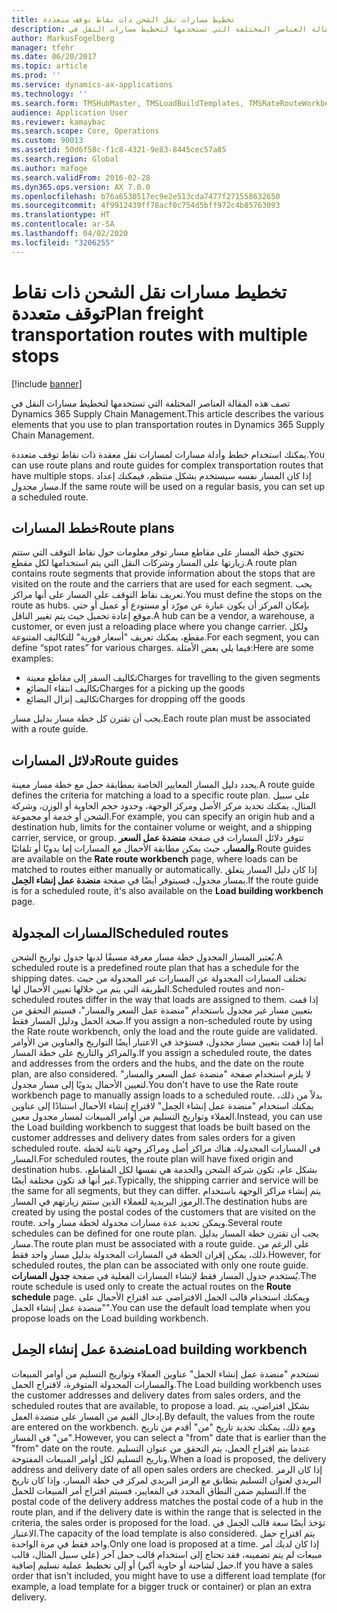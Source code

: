 ```yaml
---
title: تخطيط مسارات نقل الشحن ذات نقاط توقف متعددة
description: تصف هذه المقالة العناصر المختلفة التي تستخدمها لتخطيط مسارات النقل في Dynamics 365 Supply Chain Management.
author: MarkusFogelberg
manager: tfehr
ms.date: 06/20/2017
ms.topic: article
ms.prod: ''
ms.service: dynamics-ax-applications
ms.technology: ''
ms.search.form: TMSHubMaster, TMSLoadBuildTemplates, TMSRateRouteWorkbench, TMSRouteGuide, TMSRoutePlan, TMSRouteWorkbench, WHSLoadTemplate
audience: Application User
ms.reviewer: kamaybac
ms.search.scope: Core, Operations
ms.custom: 90013
ms.assetid: 50d6f58c-f1c8-4321-9e83-8445cec57a85
ms.search.region: Global
ms.author: mafoge
ms.search.validFrom: 2016-02-28
ms.dyn365.ops.version: AX 7.0.0
ms.openlocfilehash: b76a6530517ec9e2e513cda7477f271558632650
ms.sourcegitcommit: 4f9912439ff78acf0c754d5bff972c4b85763093
ms.translationtype: HT
ms.contentlocale: ar-SA
ms.lasthandoff: 04/02/2020
ms.locfileid: "3206255"
---
```

# <a name="plan-freight-transportation-routes-with-multiple-stops"></a><span data-ttu-id="4a5d9-103">تخطيط مسارات نقل الشحن ذات نقاط توقف متعددة</span><span class="sxs-lookup"><span data-stu-id="4a5d9-103">Plan freight transportation routes with multiple stops</span></span>

[!include [banner](../includes/banner.md)]

<span data-ttu-id="4a5d9-104">تصف هذه المقالة العناصر المختلفة التي تستخدمها لتخطيط مسارات النقل في Dynamics 365 Supply Chain Management.</span><span class="sxs-lookup"><span data-stu-id="4a5d9-104">This article describes the various elements that you use to plan transportation routes in Dynamics 365 Supply Chain Management.</span></span>

<span data-ttu-id="4a5d9-105">يمكنك استخدام خطط وأدلة مسارات لمسارات نقل معقدة ذات نقاط توقف متعددة.</span><span class="sxs-lookup"><span data-stu-id="4a5d9-105">You can use route plans and route guides for complex transportation routes that have multiple stops.</span></span> <span data-ttu-id="4a5d9-106">إذا كان المسار نفسه سيستخدم بشكل منتظم، فيمكنك إعداد مسار مجدول.</span><span class="sxs-lookup"><span data-stu-id="4a5d9-106">If the same route will be used on a regular basis, you can set up a scheduled route.</span></span>

## <a name="route-plans"></a><span data-ttu-id="4a5d9-107">خطط المسارات</span><span class="sxs-lookup"><span data-stu-id="4a5d9-107">Route plans</span></span>
<span data-ttu-id="4a5d9-108">تحتوي خطة المسار على مقاطع مسار توفر معلومات حول نقاط التوقف التي ستتم زيارتها على المسار وشركات النقل التي يتم استخدامها لكل مقطع.</span><span class="sxs-lookup"><span data-stu-id="4a5d9-108">A route plan contains route segments that provide information about the stops that are visited on the route and the carriers that are used for each segment.</span></span> <span data-ttu-id="4a5d9-109">يجب تعريف نقاط التوقف على المسار على أنها مراكز.</span><span class="sxs-lookup"><span data-stu-id="4a5d9-109">You must define the stops on the route as hubs.</span></span> <span data-ttu-id="4a5d9-110">بإمكان المركز أن يكون عبارة عن مورّد أو مستودع أو عميل أو حتى موقع إعادة تحميل حيث يتم تغيير الناقل.</span><span class="sxs-lookup"><span data-stu-id="4a5d9-110">A hub can be a vendor, a warehouse, a customer, or even just a reloading place where you change carrier.</span></span> <span data-ttu-id="4a5d9-111">ولكل مقطع، يمكنك تعريف "أسعار فورية" للتكاليف المتنوعة.</span><span class="sxs-lookup"><span data-stu-id="4a5d9-111">For each segment, you can define “spot rates” for various charges.</span></span> <span data-ttu-id="4a5d9-112">فيما يلي بعض الأمثلة:</span><span class="sxs-lookup"><span data-stu-id="4a5d9-112">Here are some examples:</span></span>

-   <span data-ttu-id="4a5d9-113">تكاليف السفر إلى مقاطع معينة</span><span class="sxs-lookup"><span data-stu-id="4a5d9-113">Charges for travelling to the given segments</span></span>
-   <span data-ttu-id="4a5d9-114">تكاليف انتقاء البضائع</span><span class="sxs-lookup"><span data-stu-id="4a5d9-114">Charges for a picking up the goods</span></span>
-   <span data-ttu-id="4a5d9-115">تكاليف إنزال البضائع</span><span class="sxs-lookup"><span data-stu-id="4a5d9-115">Charges for dropping off the goods</span></span>

<span data-ttu-id="4a5d9-116">يجب أن تقترن كل خطة مسار بدليل مسار.</span><span class="sxs-lookup"><span data-stu-id="4a5d9-116">Each route plan must be associated with a route guide.</span></span>

## <a name="route-guides"></a><span data-ttu-id="4a5d9-117">دلائل المسارات</span><span class="sxs-lookup"><span data-stu-id="4a5d9-117">Route guides</span></span>
<span data-ttu-id="4a5d9-118">يحدد دليل المسار المعايير الخاصة بمطابقة حمل مع خطة مسار معينة.</span><span class="sxs-lookup"><span data-stu-id="4a5d9-118">A route guide defines the criteria for matching a load to a specific route plan.</span></span> <span data-ttu-id="4a5d9-119">على سبيل المثال، يمكنك تحديد مركز الأصل ومركز الوجهة، وحدود حجم الحاوية أو الوزن، وشركة الشحن أو خدمة أو مجموعة.</span><span class="sxs-lookup"><span data-stu-id="4a5d9-119">For example, you can specify an origin hub and a destination hub, limits for the container volume or weight, and a shipping carrier, service, or group.</span></span> <span data-ttu-id="4a5d9-120">تتوفر دلائل المسارات في صفحة **منضدة عمل السعر والمسار**، حيث يمكن مطابقة الأحمال مع المسارات إما يدويًا أو تلقائيًا.</span><span class="sxs-lookup"><span data-stu-id="4a5d9-120">Route guides are available on the **Rate route workbench** page, where loads can be matched to routes either manually or automatically.</span></span> <span data-ttu-id="4a5d9-121">إذا كان دليل المسار يتعلق بمسار مجدول، فسيتوفر أيضًا في صفحة **منضدة عمل إنشاء الحِمل‬**.</span><span class="sxs-lookup"><span data-stu-id="4a5d9-121">If the route guide is for a scheduled route, it's also available on the **Load building workbench** page.</span></span>

## <a name="scheduled-routes"></a><span data-ttu-id="4a5d9-122">المسارات المجدولة</span><span class="sxs-lookup"><span data-stu-id="4a5d9-122">Scheduled routes</span></span>
<span data-ttu-id="4a5d9-123">يُعتبر المسار المجدول خطة مسار معرفة مسبقًا لديها جدول تواريخ الشحن.</span><span class="sxs-lookup"><span data-stu-id="4a5d9-123">A scheduled route is a predefined route plan that has a schedule for the shipping dates.</span></span> <span data-ttu-id="4a5d9-124">تختلف المسارات المجدولة عن المسارات غير المجدولة من حيث الطريقة التي يتم من خلالها تعيين الأحمال لها.</span><span class="sxs-lookup"><span data-stu-id="4a5d9-124">Scheduled routes and non-scheduled routes differ in the way that loads are assigned to them.</span></span> <span data-ttu-id="4a5d9-125">إذا قمت بتعيين مسار غير مجدول باستخدام "منضدة عمل السعر والمسار"، فسيتم التحقق من صحة الحمل ودليل المسار فقط.</span><span class="sxs-lookup"><span data-stu-id="4a5d9-125">If you assign a non-scheduled route by using the Rate route workbench, only the load and the route guide are validated.</span></span> <span data-ttu-id="4a5d9-126">أما إذا قمت بتعيين مسار مجدول، فستؤخذ في الاعتبار أيضًا التواريخ والعناوين من الأوامر والمراكز والتاريخ على خطة المسار.</span><span class="sxs-lookup"><span data-stu-id="4a5d9-126">If you assign a scheduled route, the dates and addresses from the orders and the hubs, and the date on the route plan, are also considered.</span></span> <span data-ttu-id="4a5d9-127">لا يلزم استخدام صفحة "منضدة عمل السعر والمسار" لتعيين الأحمال يدويًا إلى مسار مجدول.</span><span class="sxs-lookup"><span data-stu-id="4a5d9-127">You don't have to use the Rate route workbench page to manually assign loads to a scheduled route.</span></span> <span data-ttu-id="4a5d9-128">بدلاً من ذلك، يمكنك استخدام "منضدة عمل إنشاء الحِمل‬" لاقتراح إنشاء الأحمال استنادًا إلى عناوين العملاء وتواريخ التسليم من أوامر المبيعات لمسار مجدول معين.</span><span class="sxs-lookup"><span data-stu-id="4a5d9-128">Instead, you can use the Load building workbench to suggest that loads be built based on the customer addresses and delivery dates from sales orders for a given scheduled route.</span></span> <span data-ttu-id="4a5d9-129">في المسارات المجدولة، هناك مراكز أصل ومراكز وجهة ثابتة لخطة المسار.</span><span class="sxs-lookup"><span data-stu-id="4a5d9-129">For scheduled routes, the route plan will have fixed origin and destination hubs.</span></span> <span data-ttu-id="4a5d9-130">بشكل عام، تكون شركة الشحن والخدمة هي نفسها لكل المقاطع، غير أنها قد تكون مختلفة أيضًا.</span><span class="sxs-lookup"><span data-stu-id="4a5d9-130">Typically, the shipping carrier and service will be the same for all segments, but they can differ.</span></span> <span data-ttu-id="4a5d9-131">يتم إنشاء مراكز الوجهة باستخدام الرموز البريدية للعملاء الذين ستتم زيارتهم في المسار.</span><span class="sxs-lookup"><span data-stu-id="4a5d9-131">The destination hubs are created by using the postal codes of the customers that are visited on the route.</span></span> <span data-ttu-id="4a5d9-132">ويمكن تحديد عدة مسارات مجدولة لخطة مسار واحد.</span><span class="sxs-lookup"><span data-stu-id="4a5d9-132">Several route schedules can be defined for one route plan.</span></span> <span data-ttu-id="4a5d9-133">يجب أن تقترن خطة المسار بدليل مسار.</span><span class="sxs-lookup"><span data-stu-id="4a5d9-133">The route plan must be associated with a route guide.</span></span> <span data-ttu-id="4a5d9-134">على الرغم من ذلك، يمكن إقران الخطة في المسارات المجدولة بدليل مسار واحد فقط.</span><span class="sxs-lookup"><span data-stu-id="4a5d9-134">However, for scheduled routes, the plan can be associated with only one route guide.</span></span> <span data-ttu-id="4a5d9-135">يُستخدم جدول المسار فقط لإنشاء المسارات الفعلية في صفحة **جدول المسارات‬**.</span><span class="sxs-lookup"><span data-stu-id="4a5d9-135">The route schedule is used only to create the actual routes on the **Route schedule** page.</span></span> <span data-ttu-id="4a5d9-136">ويمكنك استخدام قالب الحمل الافتراضي عند اقتراح الأحمال على "منضدة عمل إنشاء الحمل".</span><span class="sxs-lookup"><span data-stu-id="4a5d9-136">You can use the default load template when you propose loads on the Load building workbench.</span></span>

## <a name="load-building-workbench"></a><span data-ttu-id="4a5d9-137">منضدة عمل إنشاء الحِمل</span><span class="sxs-lookup"><span data-stu-id="4a5d9-137">Load building workbench</span></span>
<span data-ttu-id="4a5d9-138">تستخدم "منضدة عمل إنشاء الحمل" عناوين العملاء وتواريخ التسليم من أوامر المبيعات والمسارات المجدولة المتوفرة، لاقتراح الحمل.</span><span class="sxs-lookup"><span data-stu-id="4a5d9-138">The Load building workbench uses the customer addresses and delivery dates from sales orders, and the scheduled routes that are available, to propose a load.</span></span> <span data-ttu-id="4a5d9-139">بشكل افتراضي، يتم إدخال القيم من المسار على منضدة العمل.</span><span class="sxs-lookup"><span data-stu-id="4a5d9-139">By default, the values from the route are entered on the workbench.</span></span> <span data-ttu-id="4a5d9-140">ومع ذلك، يمكنك تحديد تاريخ "من" أقدم من تاريخ "من" في المسار.</span><span class="sxs-lookup"><span data-stu-id="4a5d9-140">However, you can select a "from" date that is earlier than the "from" date on the route.</span></span> <span data-ttu-id="4a5d9-141">عندما يتم اقتراح الحمل، يتم التحقق من عنوان التسليم وتاريخ التسليم لكل أوامر المبيعات المفتوحة.</span><span class="sxs-lookup"><span data-stu-id="4a5d9-141">When a load is proposed, the delivery address and delivery date of all open sales orders are checked.</span></span> <span data-ttu-id="4a5d9-142">إذا كان الرمز البريدي لعنوان التسليم يتطابق مع الرمز البريدي لمركز في خطة المسار، وإذا كان تاريخ التسليم ضمن النطاق المحدد في المعايير، فسيتم اقتراح أمر المبيعات للحمل.</span><span class="sxs-lookup"><span data-stu-id="4a5d9-142">If the postal code of the delivery address matches the postal code of a hub in the route plan, and if the delivery date is within the range that is selected in the criteria, the sales order is proposed for the load.</span></span> <span data-ttu-id="4a5d9-143">تؤخذ أيضًا سعة قالب الحِمل في الاعتبار.</span><span class="sxs-lookup"><span data-stu-id="4a5d9-143">The capacity of the load template is also considered.</span></span> <span data-ttu-id="4a5d9-144">يتم اقتراح حمل واحد فقط في مرة الواحدة.</span><span class="sxs-lookup"><span data-stu-id="4a5d9-144">Only one load is proposed at a time.</span></span> <span data-ttu-id="4a5d9-145">إذا كان لديك أمر مبيعات لم يتم تضمينه، فقد تحتاج إلى استخدام قالب حمل آخر (على سبيل المثال، قالب حمل لشاحنة أو حاوية أكبر) أو إلى تخطيط عملية تسليم إضافية.</span><span class="sxs-lookup"><span data-stu-id="4a5d9-145">If you have a sales order that isn't included, you might have to use a different load template (for example, a load template for a bigger truck or container) or plan an extra delivery.</span></span>



